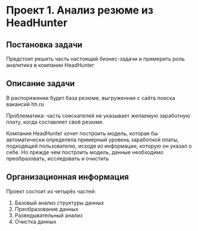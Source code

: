 # Проект 1. Анализ резюме из HeadHunter

## Постановка задачи

Предстоит решить часть настоящей бизнес-задачи и примерить роль аналитика в компании HeadHunter

## Описание задачи

В распоряжении будет база резюме, выгруженная с сайта поиска вакансий hh.ru

Проблематика: часть соискателей не указывает желаемую заработную плату, когда составляет своё резюме.

Компания HeadHunter хочет построить модель, которая бы автоматически определяла примерный уровень заработной платы, подходящей пользователю, исходя из информации, которую он указал о себе. Но прежде чем построить модель, данные необходимо преобразовать, исследовать и очистить

## Организационная информация

Проект состоит из четырёх частей:

1. Базовый анализ структуры данных
2. Преобразование данных
3. Разведывательный анализ
4. Очистка данных




